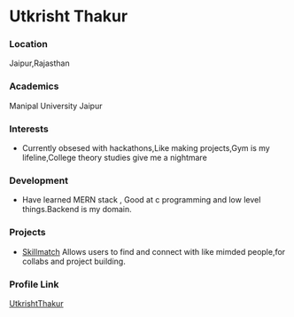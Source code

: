 # Utkrisht Thakur

### Location
Jaipur,Rajasthan

### Academics
Manipal University Jaipur

### Interests
- Currently obsesed with hackathons,Like making projects,Gym is my lifeline,College theory studies give me a nightmare

### Development
- Have learned MERN stack , Good at c programming and low level things.Backend is my domain. 

### Projects
- [Skillmatch](https://github.com/UtkrishtThakur/SKILLMATCH) Allows users to find and connect with like mimded people,for collabs and project building.

### Profile Link
[UtkrishtThakur](https://github.com/UtkrishtThakur)